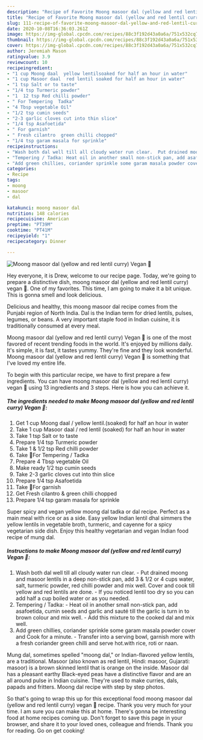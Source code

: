 ```yaml
---
description: "Recipe of Favorite Moong masoor dal (yellow and red lentil curry) Vegan 🍃"
title: "Recipe of Favorite Moong masoor dal (yellow and red lentil curry) Vegan 🍃"
slug: 111-recipe-of-favorite-moong-masoor-dal-yellow-and-red-lentil-curry-vegan
date: 2020-10-08T16:36:03.261Z
image: https://img-global.cpcdn.com/recipes/88c3f192d43a0a6a/751x532cq70/moong-masoor-dal-yellow-and-red-lentil-curry-vegan-🍃-recipe-main-photo.jpg
thumbnail: https://img-global.cpcdn.com/recipes/88c3f192d43a0a6a/751x532cq70/moong-masoor-dal-yellow-and-red-lentil-curry-vegan-🍃-recipe-main-photo.jpg
cover: https://img-global.cpcdn.com/recipes/88c3f192d43a0a6a/751x532cq70/moong-masoor-dal-yellow-and-red-lentil-curry-vegan-🍃-recipe-main-photo.jpg
author: Jeremiah Mason
ratingvalue: 3.9
reviewcount: 10
recipeingredient:
- "1 cup Moong daal  yellow lentilsoaked for half an hour in water"
- "1 cup Masoor daal  red lentil soaked for half an hour in water"
- "1 tsp Salt or to taste"
- "1/4 tsp Turmeric powder"
- "1  12 tsp Red chilli powder"
- " For Tempering  Tadka"
- "4 Tbsp vegetable Oil"
- "1/2 tsp cumin seeds"
- "2-3 garlic cloves cut into thin slice"
- "1/4 tsp Asafoetida"
- " For garnish"
- " Fresh cilantro  green chilli chopped"
- "1/4 tsp garam masala for sprinkle"
recipeinstructions:
- "Wash both dal well till all cloudy water run clear.  Put drained moong and masoor lentils in a deep non-stick pan, add 3 &amp; 1/2 or 4 cups water, salt, turmeric powder, red chilli powder and mix well. Cover and cook till yellow and red lentils are done. If you noticed lentil too dry so you can add half a cup boiled water or as you needed."
- "Tempering / Tadka: Heat oil in another small non-stick pan, add asafoetida, cumin seeds and garlic and sauté till the garlic is turn in to brown colour and mix well. Add this mixture to the cooked dal and mix well."
- "Add green chillies, coriander sprinkle some garam masala powder cover and Cook for a minute. Transfer into a serving bowl, garnish more with a fresh coriander green chilli and serve hot.with rice, roti or naan."
categories:
- Recipe
tags:
- moong
- masoor
- dal

katakunci: moong masoor dal 
nutrition: 148 calories
recipecuisine: American
preptime: "PT39M"
cooktime: "PT41M"
recipeyield: "1"
recipecategory: Dinner

---
```



![Moong masoor dal (yellow and red lentil curry) Vegan 🍃](https://img-global.cpcdn.com/recipes/88c3f192d43a0a6a/751x532cq70/moong-masoor-dal-yellow-and-red-lentil-curry-vegan-🍃-recipe-main-photo.jpg)

Hey everyone, it is Drew, welcome to our recipe page. Today, we're going to prepare a distinctive dish, moong masoor dal (yellow and red lentil curry) vegan 🍃. One of my favorites. This time, I am going to make it a bit unique. This is gonna smell and look delicious.

Delicious and healthy, this moong masoor dal recipe comes from the Punjabi region of North India. Dal is the Indian term for dried lentils, pulses, legumes, or beans. A very important staple food in Indian cuisine, it is traditionally consumed at every meal.

Moong masoor dal (yellow and red lentil curry) Vegan 🍃 is one of the most favored of recent trending foods in the world. It's enjoyed by millions daily. It's simple, it is fast, it tastes yummy. They're fine and they look wonderful. Moong masoor dal (yellow and red lentil curry) Vegan 🍃 is something that I've loved my entire life.


To begin with this particular recipe, we have to first prepare a few ingredients. You can have moong masoor dal (yellow and red lentil curry) vegan 🍃 using 13 ingredients and 3 steps. Here is how you can achieve it.

<!--inarticleads1-->

##### The ingredients needed to make Moong masoor dal (yellow and red lentil curry) Vegan 🍃:

1. Get 1 cup Moong daal / yellow lentil.(soaked) for half an hour in water
1. Take 1 cup Masoor daal / red lentil (soaked) for half an hour in water
1. Take 1 tsp Salt or to taste
1. Prepare 1/4 tsp Turmeric powder
1. Take 1 &amp; 1/2 tsp Red chilli powder
1. Take  🌻For Tempering / Tadka
1. Prepare 4 Tbsp vegetable Oil
1. Make ready 1/2 tsp cumin seeds
1. Take 2-3 garlic cloves cut into thin slice
1. Prepare 1/4 tsp Asafoetida
1. Take  🌻For garnish
1. Get  Fresh cilantro &amp; green chilli chopped
1. Prepare 1/4 tsp garam masala for sprinkle


Super spicy and vegan yellow moong dal tadka or dal recipe. Perfect as a main meal with rice or as a side. Easy yellow Indian lentil dhal simmers the yellow lentils in vegetable broth, turmeric, and cayenne for a spicy vegetarian side dish. Enjoy this healthy vegetarian and vegan Indian food recipe of mung dal. 

<!--inarticleads2-->

##### Instructions to make Moong masoor dal (yellow and red lentil curry) Vegan 🍃:

1. Wash both dal well till all cloudy water run clear.  - Put drained moong and masoor lentils in a deep non-stick pan, add 3 &amp; 1/2 or 4 cups water, salt, turmeric powder, red chilli powder and mix well. Cover and cook till yellow and red lentils are done. - If you noticed lentil too dry so you can add half a cup boiled water or as you needed.
1. Tempering / Tadka: - Heat oil in another small non-stick pan, add asafoetida, cumin seeds and garlic and sauté till the garlic is turn in to brown colour and mix well. - Add this mixture to the cooked dal and mix well.
1. Add green chillies, coriander sprinkle some garam masala powder cover and Cook for a minute. - Transfer into a serving bowl, garnish more with a fresh coriander green chilli and serve hot.with rice, roti or naan.


Mung dal, sometimes spelled &#34;moong dal,&#34; or Indian-flavored yellow lentils, are a traditional. Masoor (also known as red lentil, Hindi: masoor, Gujarati: masoor) is a brown skinned lentil that is orange on the inside. Masoor dal has a pleasant earthy Black-eyed peas have a distinctive flavor and are an all around pulse in Indian cuisine. They&#39;re used to make curries, dals, papads and fritters. Moong dal recipe with step by step photos. 

So that's going to wrap this up for this exceptional food moong masoor dal (yellow and red lentil curry) vegan 🍃 recipe. Thank you very much for your time. I am sure you can make this at home. There's gonna be interesting food at home recipes coming up. Don't forget to save this page in your browser, and share it to your loved ones, colleague and friends. Thank you for reading. Go on get cooking!
